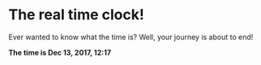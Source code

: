 # The real time clock!

Ever wanted to know what the time is? Well, your journey is about to end!

**The time is Dec 13, 2017, 12:17**